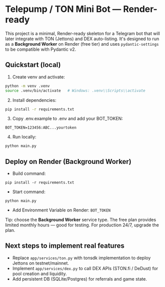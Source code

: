 
# Telepump / TON Mini Bot — Render-ready

This project is a minimal, Render-ready skeleton for a Telegram bot that will later integrate with TON (Jettons) and DEX auto-listing. It's designed to run as a **Background Worker** on Render (free tier) and uses `pydantic-settings` to be compatible with Pydantic v2.

## Quickstart (local)

1. Create venv and activate:
```bash
python -m venv .venv
source .venv/bin/activate   # Windows: .venv\\Scripts\\activate
```

2. Install dependencies:
```bash
pip install -r requirements.txt
```

3. Copy .env.example to .env and add your BOT_TOKEN:
```
BOT_TOKEN=123456:ABC...yourtoken
```

4. Run locally:
```bash
python main.py
```

## Deploy on Render (Background Worker)

- Build command:
```
pip install -r requirements.txt
```
- Start command:
```
python main.py
```
- Add Environment Variable on Render: `BOT_TOKEN`

Tip: choose the **Background Worker** service type. The free plan provides limited monthly hours — good for testing. For production 24/7, upgrade the plan.

## Next steps to implement real features
- Replace `app/services/ton.py` with tonsdk implementation to deploy Jettons on testnet/mainnet.
- Implement `app/services/dex.py` to call DEX APIs (STON.fi / DeDust) for pool creation and liquidity.
- Add persistent DB (SQLite/Postgres) for referrals and game state.
